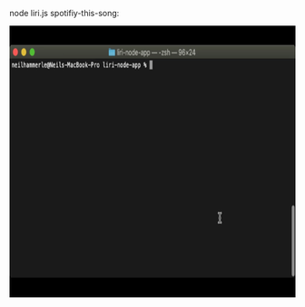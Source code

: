 node liri.js spotifiy-this-song:

<img src="./assets/gifs/spotify-this-song.gif" width="640" height="480"></img>
